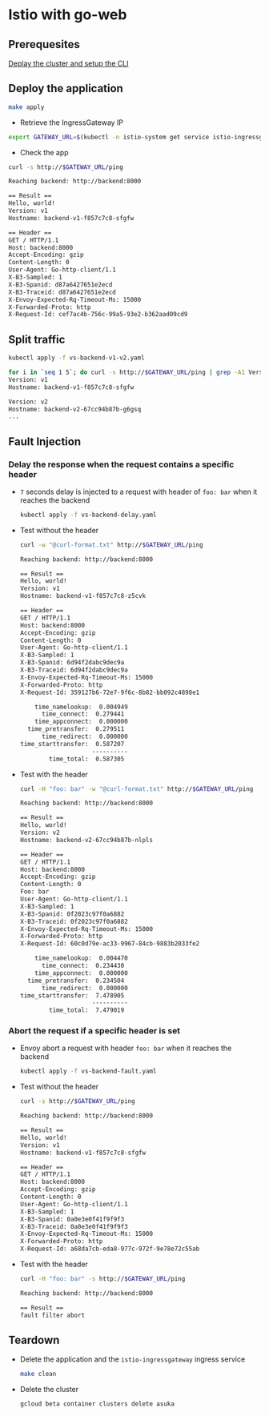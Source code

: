 # Istio with go-web

## Prerequesites

[Deplay the cluster and setup the CLI](../)

## Deploy the application

```sh
make apply
```

* Retrieve the IngressGateway IP

```sh
export GATEWAY_URL=$(kubectl -n istio-system get service istio-ingressgateway -o jsonpath='{.status.loadBalancer.ingress[0].ip}')
```

* Check the app

```sh
curl -s http://$GATEWAY_URL/ping

Reaching backend: http://backend:8000

== Result ==
Hello, world!
Version: v1
Hostname: backend-v1-f857c7c8-sfgfw

== Header ==
GET / HTTP/1.1
Host: backend:8000
Accept-Encoding: gzip
Content-Length: 0
User-Agent: Go-http-client/1.1
X-B3-Sampled: 1
X-B3-Spanid: d87a6427651e2ecd
X-B3-Traceid: d87a6427651e2ecd
X-Envoy-Expected-Rq-Timeout-Ms: 15000
X-Forwarded-Proto: http
X-Request-Id: cef7ac4b-756c-99a5-93e2-b362aad09cd9
```

## Split traffic

```sh
kubectl apply -f vs-backend-v1-v2.yaml
```

```sh
for i in `seq 1 5`; do curl -s http://$GATEWAY_URL/ping | grep -A1 Version ; sleep 1; echo; done
Version: v1
Hostname: backend-v1-f857c7c8-sfgfw

Version: v2
Hostname: backend-v2-67cc94b87b-g6gsq
...
```

## Fault Injection

### Delay the response when the request contains a specific header

* `7` seconds delay is injected to a request with header of `foo: bar` when it reaches the backend

  ```sh
  kubectl apply -f vs-backend-delay.yaml
  ```

* Test without the header

  ```sh
  curl -w "@curl-format.txt" http://$GATEWAY_URL/ping

  Reaching backend: http://backend:8000

  == Result ==
  Hello, world!
  Version: v1
  Hostname: backend-v1-f857c7c8-z5cvk

  == Header ==
  GET / HTTP/1.1
  Host: backend:8000
  Accept-Encoding: gzip
  Content-Length: 0
  User-Agent: Go-http-client/1.1
  X-B3-Sampled: 1
  X-B3-Spanid: 6d94f2dabc9dec9a
  X-B3-Traceid: 6d94f2dabc9dec9a
  X-Envoy-Expected-Rq-Timeout-Ms: 15000
  X-Forwarded-Proto: http
  X-Request-Id: 359127b6-72e7-9f6c-8b82-bb092c4898e1

      time_namelookup:  0.004949
        time_connect:  0.279441
      time_appconnect:  0.000000
    time_pretransfer:  0.279511
        time_redirect:  0.000000
  time_starttransfer:  0.587207
                      ----------
          time_total:  0.587305
  ```

* Test with the header

  ```sh
  curl -H "foo: bar" -w "@curl-format.txt" http://$GATEWAY_URL/ping

  Reaching backend: http://backend:8000

  == Result ==
  Hello, world!
  Version: v2
  Hostname: backend-v2-67cc94b87b-nlpls

  == Header ==
  GET / HTTP/1.1
  Host: backend:8000
  Accept-Encoding: gzip
  Content-Length: 0
  Foo: bar
  User-Agent: Go-http-client/1.1
  X-B3-Sampled: 1
  X-B3-Spanid: 0f2023c97f0a6882
  X-B3-Traceid: 0f2023c97f0a6882
  X-Envoy-Expected-Rq-Timeout-Ms: 15000
  X-Forwarded-Proto: http
  X-Request-Id: 60c0d79e-ac33-9967-84cb-9883b2033fe2

      time_namelookup:  0.004470
        time_connect:  0.234430
      time_appconnect:  0.000000
    time_pretransfer:  0.234504
        time_redirect:  0.000000
  time_starttransfer:  7.478905
                      ----------
          time_total:  7.479019
  ```

### Abort the request if a specific header is set

* Envoy abort a request with header `foo: bar` when it reaches the backend

  ```sh
  kubectl apply -f vs-backend-fault.yaml
  ```

* Test without the header

  ```sh
  curl -s http://$GATEWAY_URL/ping

  Reaching backend: http://backend:8000

  == Result ==
  Hello, world!
  Version: v1
  Hostname: backend-v1-f857c7c8-sfgfw

  == Header ==
  GET / HTTP/1.1
  Host: backend:8000
  Accept-Encoding: gzip
  Content-Length: 0
  User-Agent: Go-http-client/1.1
  X-B3-Sampled: 1
  X-B3-Spanid: 0a0e3e0f41f9f9f3
  X-B3-Traceid: 0a0e3e0f41f9f9f3
  X-Envoy-Expected-Rq-Timeout-Ms: 15000
  X-Forwarded-Proto: http
  X-Request-Id: a68da7cb-eda8-977c-972f-9e78e72c55ab
  ```

* Test with the header

  ```sh
  curl -H "foo: bar" -s http://$GATEWAY_URL/ping

  Reaching backend: http://backend:8000

  == Result ==
  fault filter abort
  ```

## Teardown

* Delete the application and the `istio-ingressgateway` ingress service

  ```sh
  make clean
  ```

* Delete the cluster

  ```sh
  gcloud beta container clusters delete asuka
  ```